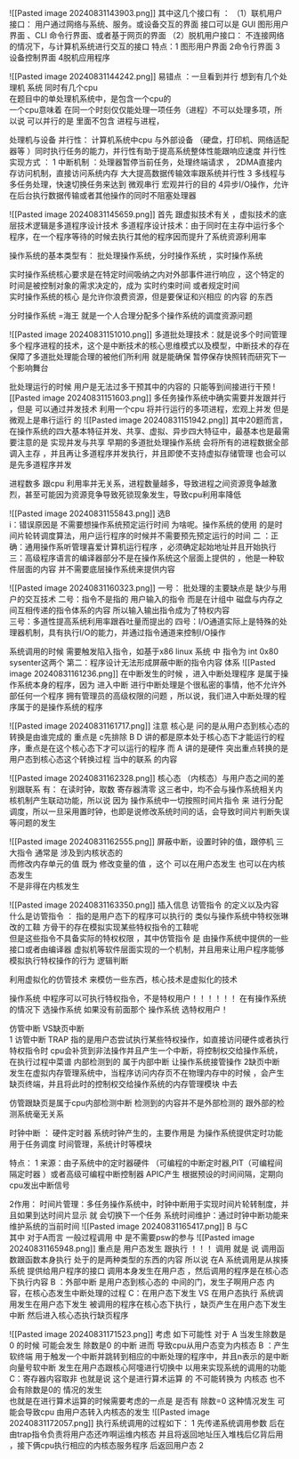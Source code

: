 ![[Pasted image 20240831143903.png]]
其中这几个接口有 ：
（1）联机用户接口：
用户通过网络与系统、服务。或设备交互的界面
接口可以是 GUI 图形用户界面 、CLI 命令行界面、或者基于网页的界面 
（2）脱机用户接口：
不连接网络的情况下，与计算机系统进行交互的接口
特点：1 图形用户界面 
        2命令行界面
          3 设备控制界面
             4脱机应用程序

![[Pasted image 20240831144242.png]]
易错点 ：一旦看到并行 想到有几个处理机 系统  同时有几个cpu  
在题目中的单处理机系统中，是包含一个cpu的  
一个cpu意味着 在同一个时刻仅仅能处理一项任务（进程）不可以处理多项，所以说 可以并行的是 里面不包含 进程与进程，

处理机与设备 并行性：
计算机系统中cpu 与外部设备 （硬盘，打印机、网络适配器等 ）同时执行任务的能力，并行性有助于提高系统整体性能跟响应速度 
并行性实现方式 ：
1 中断机制 ：处理器暂停当前任务，处理终端请求 ，
2DMA直接内存访问机制，直接访问系统内存 大大提高数据传输效率跟系统并行性
3 多线程与多任务处理，快速切换任务来达到 微观串行 宏观并行的目的 
4异步I/O操作，允许在后台执行数据传输或者其他操作的同时不阻塞处理器 

![[Pasted image 20240831145659.png]]
首先 跟虚拟技术有关  ，虚拟技术的底层技术逻辑是多道程序设计技术
多道程序设计技术：由于同时在主存中运行多个程序，在一个程序等待的时候去执行其他的程序因而提升了系统资源利用率 

操作系统的基本类型有：
批处理操作系统，分时操作系统 ，实时操作系统

实时操作系统核心要求是在特定时间吸纳之内对外部事件进行响应 ，这个特定的时间是被控制对象的需求决定的，成为 实时约束时间 或者规定时间  
实时操作系统的核心 是允许你浪费资源，但是要保证和兴相应 的内容 的东西 

分时操作系统 =海王  就是一个人合理分配多个操作系统的调度资源问题  


![[Pasted image 20240831151010.png]]
多道批处理技术：就是说多个时间管理多个程序进程的技术，这个是中断技术的核心思维模式以及模型，中断技术的存在保障了多道批处理能合理的被他们所利用 
就是能确保 暂停保存快照转而研究下一个影响舞台 

批处理运行的时候 用户是无法过多干预其中的内容的 只能等到间接进行干预 
![[Pasted image 20240831151603.png]]
多任务操作系统中确实需要并发跟并行 ，但是 可以通过并发技术 利用一个cpu 将并行运行的多项进程，宏观上并发 但是微观上是串行运行 的 
![[Pasted image 20240831151942.png]]
其中20题而言，在操作系统的四大基本特征并发、共享、虚拟、异步四大特征中，最基本也是最需要注意的是 实现并发与共享 
早期的多道批处理操作系统 会将所有的进程数据全部调入主存 ，并且再让多道程序并发执行，并且即使不支持虚拟存储管理 也会可以是先多道程序并发   

进程数多 跟cpu 利用率并无关系，进程数量越多，导致进程之间资源竞争越激烈，甚至可能因为资源竞争导致死锁现象发生，导致cpu利用率降低 

![[Pasted image 20240831155843.png]]
选B  
i：错误原因是 不需要想操作系统预定运行时间  为啥呢。操作系统的使用 的是时间片轮转调度算法，用户运行程序的时候并不需要预先预定运行的时间
二 ：正确：通用操作系听管理喜爱计算机运行程序 ，必须确定起始地址并且开始执行 
三：高级程序语言的编译器部分不是在操作系统这个层面上提供的 ，他是一种软件层面的内容 并不需要底层操作系统来提供内容 


![[Pasted image 20240831160323.png]]
一号： 批处理的主要缺点是 缺少与用户的交互技术 
二号：指令不是指的 用户输入的指令 而是在计组中 磁盘与内存之间互相传递的指令体系的内容  所以输入输出指令成为了特权内容  
三号：多道性提高系统利用率跟吞吐量而提出的
四号：I/O通道实际上是特殊的处理器机制，具有执行I/O的能力，并通过指令通道来控制I/O操作  

系统调用的时候 需要触发陷入指令，如基于x86 linux 系统 中 指令为 int 0x80 sysenter这两个 
第二：程序设计无法形成屏蔽中断的指令内容  体系 
![[Pasted image 20240831161236.png]]
在中断发生的时候 ，进入中断处理程序 是属于操作系统本身的程序，因为 进入中断 进行中断处理是个很私密的事情，他不允许外部任何一个程序 拥有管理员的高级权限的问题 ，所以说，我们进入中断处理的程序属于的是操作系统的程序 


![[Pasted image 20240831161717.png]]
注意 核心是 问的是从用户态到核心态的转换是由谁完成的 
重点是  c先排除 
B  D 讲的都是原本处于核心态下才能运行的程序，重点是在这个核心态下才可以运行的程序 
而 A 讲的是硬件  突出重点转换的是 用户态到核心态这个转换过程 当中的联系 的内容  


![[Pasted image 20240831162328.png]]
核心态 （内核态）与用户态之间的差别跟联系 有：
在读时钟，取数 寄存器清零 这三者中，均不会与操作系统相关内核机制产生联动功能，所以说   因为 操作系统中一切按照时间片指令 来 进行分配调度，所以一旦采用置时钟，也即是说修改系统时间的话，会导致时间片判断失误等问题的发生 

![[Pasted image 20240831162555.png]]
屏蔽中断，设置时钟的值，跟停机  三大指令 通常是 涉及到内核状态的  
而修改内存单元的值 既为 修改变量的值 ，这个 可以在用户态发生 也可以在内核态发生  
不是非得在内核发生  


![[Pasted image 20240831163350.png]]
插入信息  访管指令 的定义以及内容  
什么是访管指令 ：
指的是用户态下的程序可以执行的  类似与操作系统中特权张琳改的工鞥 
方骨干的存在模拟实现某些特权指令的工鞥呢  
但是这些指令不具备实际的特权权限 ，其中仿管指令 是 由操作系统中提供的一些接口或者由编译器 虚拟机等软件层面实现的一个机制，并且用来让用户程序能够模拟执行特权操作的行为 逻辑判断 

利用虚拟化的仿管技术 来模仿一些东西，核心技术是虚拟化的技术 

操作系统 中程序可以可执行特权指令，不是特权用户！！！！！！
在有操作系统的情况下 选操作系统         如果没有前面那个  操作系统 选特权用户！

仿管中断  VS缺页中断  
1 访管中断 TRAP  指的是用户态尝试执行某些特权操作，如直接访问硬件或者执行特权指令时 cpu会补货到非法操作并且产生一个中断，将控制权交给操作系统，在执行过程中菜谱
内部检测到的 属于内部中断 
 让操作系统接管操作 
2缺页中断  
发生在虚拟内存管理系统中，当程序访问内存页不在物理内存中的时候 ，会产生缺页终端，并且将此时的控制权交给操作系统的内存管理模块 中去


仿管跟缺页是属于cpu内部检测中断 检测到的内容并不是外部检测的 跟外部的检测系统毫无关系  

时钟中断 ：
硬件定时器 系统时钟产生的，主要作用是 为操作系统提供定时功能用于任务调度 时间管理，系统计时等模块

特点：
1 来源：由子系统中的定时器硬件 （可编程的中断定时器,PIT（可编程间隔定时器 ）或者高级可编程中断控制器 APIC产生  根据预设的时间间隔，定期向cpu发出中断信号 

2作用：
时间片管理：多任务操作系统中，时钟中断用于实现时间片轮转制度，并且如果到达时间片显示 就 会切换下一个任务 
系统时间维护：通过时钟中断功能来维护系统的当前时间
![[Pasted image 20240831165417.png]]
B  与C  
其中  对于A而言  一般过程调用 中 是不需要psw的参与 
![[Pasted image 20240831165948.png]]
重点是 用户态发生 跟执行 ！！！
调用 就是 说 调用函数跟函数本身执行 处于的是两种类型的东西的内容 
所以说  在A 系统调用是从挨揍系统 提供给用户程序的接口  调用本身发生在用户态 ，然后调用的程序是在核心态下执行内容 
B  ：外部中断 是用户态到核心态的 中间的门，发生子啊用户态 内容，在核心态发生中断处理的过程 
C：在用户态下发生 VS 在用户态执行
系统调用发生在用户态下发生  被调用的程序在核心态下执行  ，缺页产生在用户态下发生中断 然后进入核心态执行缺页程序 

![[Pasted image 20240831171523.png]]
考虑 如下可能性 
对于 A  当发生除数是0 的时候 可能会发生 除数是0 的中断 进而 导致cpu从用户态变为内核态 
B ：产生软终端 用于触发一个中断并跳转到相应的中断处理的程序中，并且n表示的是中断向量号软中断 发生在用户态跟核心阿嚏进行切换中 以用来实现系统的调用的功能 
C：寄存器内容取非  也就是说 这个是进行算术运算 的 不可能转换为 内核态 也不会有除数是0的 情况的发生  
也就是在进行算术运算的时候需要考虑的一点是 是否有 除数=0 这种情况发生 可能会导致cpu 由用户态转入内核态的发生 
![[Pasted image 20240831172057.png]]
执行系统调用的过程如下：
1 先传递系统调用参数 后在由trap指令负责将用户态还咋啊运维内核态 并且将返回地址压入堆栈后亿背后用 ，接下俩cpu执行相应的内核态服务程序 后返回用户态 
2
